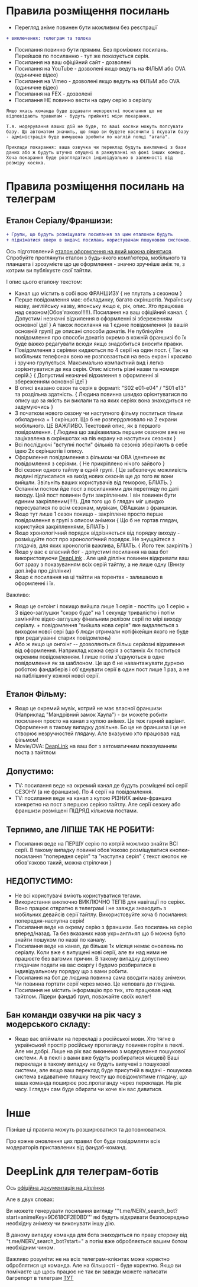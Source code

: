 # Правила розміщення посилань

* Перегляд аніме повинен бути можливим без реєстрації

```diff
+ виключення: телеграм та толока
```
* Посилання повинно бути прямим. Без проміжних посилань. Перейшов по посиланню - тут же показується серія.
* Посилання на ваш офіційний сайт - дозволені
* Посилання на YouTube - дозволені якщо ведуть на ФІЛЬМ або OVA (одиничне відео)
* Посилання на Vimeo - дозволені якщо ведуть на ФІЛЬМ або OVA (одиничне відео)
* Посилання на FEX - дозволені
* Посилання НЕ повинно вести на одну серію з серіалу

```
Якщо якась команда буде додавати некоректні посилання що не відповідають правилам - будуть прийняті міри покарання.

Т.я. модерування ваших дій не буде, то ваші косяки можуть попсувати базу. Що автоматом значить, що якщо ви будете косячити і псувати базу - адміністрація буде вимушена зробити по наглій попці "атата".

Приклади покарання: ваша озвучка чи переклад будуть виключені з бази даних або ж будуть штучно опущені в ранжуванні на фоні інших команд. Хоча покарання буде розглядатися індивідуально в залежності від розміру косяка.
```

# Правила розміщення посилань на телеграм

## Еталон Серіалу/Франшизи:

```diff
+ Групи, що будуть розміщувати посилання за цим еталоном будуть 
+ підніматися вверх в видачі посилань користувачам пошуковою системою.
```
Ось підготовлений [еталон оформлення на який можна рівнятися](https://t.me/c/2186137162/2). 
Спробуйте проглянути еталон з будь-якого комп'ютера, мобільного та планшета і зрозумієте що це оформлення - значно зручніше аніж те, з котрим ви публікуєте свої тайтли.

І опис цього еталону текстом:

* Канал що містить в собі всю ФРАНШИЗУ { не плутать з сезоном }
* Перше повідомлення має: обкладинку, багато скріншотів. Українську назву, англійську назву, японську якщо є, рік, опис. Хто працював над сезоном(Обов'язково!!!!!). Посилання на ваш офіційний канал. { Допустимі незначні відхилення в оформленні зі збереженням основної ідеї } А також посилання на 1 єдине повідомлення (в вашій основній групі) де описані способи донатів. Не публікуйте повідомлення про способи донатів окремо в кожній франшизі бо їх буде важко редагувати всюди якщо знадобиться вносити правки.
* Повідомлення з серіями кидаються по 4 серії на один пост. { Так на мобільних телефонах воно не розповзається на весь екран і красиво і зручно групується. Максимально компактний вид і легко зорієнтуватися де яка серія. Опис містить різні назви та номери серій.} { Допустимі незначні відхилення в оформленні зі збереженням основної ідеї }
* В описі вказано сезон та серія в форматі: "S02 e01-e04" / "S01 e13" та роздільна здатність. { Людина повинна швидко орієнтуватися по опису що за якість ви виклали та на яких серіях вона знаходиться не задумуючись }
* З початком нового сезону чи наступного фільму поститься тільки обкладинка + 1 скріншот. Що б не розпердолювало на 2 екрани мобільного. ЦЕ ВАЖЛИВО. Текстовий опис, як в першого повідомлення. { Людина що зацікавилась першим сезоном вже не зацікавлена в скріншотах на пів екрану на наступних сезонах }
* Всі послідуючі "вступні пости" фільмів та сезонів зберігають в себе ідею 2х скріншотів і опису.
* Оформлення повідомлення з фільмом чи ОВА ідентичне як повідомлення з серіями. { Не прикріплено нічого зайвого }
* Всі сезони одного тайтлу в одній групі. { Це забезпечує можливість людині підписатися на вихід нових сезонів ще до того як вони вийшли. Звільніть ваших користувачів від геморою, БЛІАТЬ. }
* Останнім постом йде пост з посиланнями для перегляду по даті виходу. Цей пост повинен бути закріпленим. І він повинен бути єдиним закріпленим(!!!!). Для того що б глядач міг швидко пересуватися по всім сезонам, мувікам, ОВАшкам з франшизи.
* Якщо тут лише 1 сезон покищо - закріплене просто перше повідомлення в групі з описом анімехи { Що б не гортав глядач, користуйся закріпленнями, БЛІАТЬ }
* Якщо хронологічний порядок відрізняється від порядку виходу - розміщуйте пост про хронологічний порядок. Не знущайтеся з глядачів, для яких хронологія важлива, БЛІАТЬ. { Його теж закріпіть }
* Якщо у вас є власний бот - допустимі посилання на ваш бот використовуючи [DeapLink](https://core.telegram.org/api/links) . Але цей діплінк повинен відкривати ваш бот зразу з показуванням всіх серій тайтлу, а не лише одну (Внизу доп.інфа про діплінки)
* Якщо є посилання на ці тайтли на торентах - залишаємо в оформленні і їх.

Важливо:
* Якщо це онгоінг і покищо вийшла лише 1 серія - постіть цю 1 серію + 3 відео-заглушки "скоро буде" на 1 секунду тривалістю і потім заміняйте відео-заглушку фінальним релізом серії по мірі виходу серіалу. + повідомлення "вийшла нова серія" яке видаляється з виходом нової сері (що б люди отримали нотіфікейшн якого не буде при редагуванні старих повідомлень)
* Або ж якщо це онгоінг -- дозволяються більш серйозні відхилення від оформлення. Наприклад кожна серія з останніх 4х поститься окремим повідомленням. І лише потім з'єднуються в одне повідомлення як за шаблоном. Це що б не навантажувати дурною роботою фандаберів і об'єднувати серії в один пост лише 1 раз, а не на паблішингу кожної нової серії. 

## Еталон Фільму:

* Якщо це окремий мувік, котрий не має власної франшизи (Наприклад "Мандрівний замок Хаула") - ви можете робити посилання просто на канал з купою анімех. Це теж гарний варіант. Оформлення в такому випадку довільне. Бо це не франшиза і це не створює незручностей глядачу. Але вказуємо хто працював над фільмом!
* Movie/OVA: [DeapLink](https://core.telegram.org/api/links) на ваш бот з автоматичним показуванням поста з тайтлом

## Допустимо:
* TV: посилання веде на окремий канал де будуть розміщені всі серії СЕЗОНУ (а не франшизи). По 4 серії на повідомлення.
* TV: посилання веде на канал з купою РІЗНИХ аніме-франшиз конкретно на пост з першою серією тайтлу. Але серії сезону або франшизи розміщені ПІДРЯД кількома постами.


## Терпимо, але ЛІПШЕ ТАК НЕ РОБИТИ:
* Посилання веде на ПЕРШУ серію по котрій можливо знайти ВСІ серії. В такому випадку повинні обов'язково розміщуватися кнопки-посилання "попередня серія" та "наступна серія" { текст кнопок не обов'язково такий, можна стрілочки }


## НЕДОПУСТИМО:
* Не всі користувачі вміють користуватися тегами.
* Використання виключно ВИКЛЮЧНО ТЕГІВ для навігації по серіях. Воно працює отвратно в телеграмі і не завжди знаходить з мобільних девайсів серії тайтлу. Використовуйте хоча б посилання: попередня-наступна серія!
* Посилання веде на окрему серію з франшизи. Без посилань на серію вперед/назад. Та без вказаних назв укр+англ+яп що б можна було знайти пошуком по назві по каналу.
* Посилання веде на канал, де більше 1х місяця немає оновлень по серіалу. Коли вже є випущені нові серії, але ви над ними не працюєте без вагомих причин. В такому випадку допустимо глядачам подати на вас скаргу і будемо розбиратися в індивідуальному порядку що з вами робити.
* Посилання на бот де людина повинна сама вводити назву анімехи. Чи повинна гортати серії через меню. Це неповага до глядача.
* Посилання не містить інформацію про тих, хто працював над тайтлом. Лідери фандаб груп, поважайте своїх колег!

## Бан команди озвучки на рік часу з модерського складу:
* Якщо вас впіймали на перекладі з російської мови. Хто тягне в український простір російську пропаганду повинен горіти в пеклі. Але ми добрі. Лише на рік вас викинемо з модерування пошукової системи. А в пеклі з вами вже будуть розбиратися місцеві) Ваші переклади в такому випадку не будуть вилучені з пошукової системи, але якщо ваш переклад буде присутній в видачі - пошукова система видаватиме плашку тексту що повідомлятиме глядачу, що ваша команда поширює рос.пропаганду через переклади. На рік часу. І глядач сам буде обирати чи хоче він вас дивитися.

# Інше

Пізніше ці правила можуть розширюватися та доповнюватися. 

Про кожне оновлення цих правил бот буде повідомляти всіх модераторів приставлених від фандаб-команд.

# DeepLink для телеграм-ботів

Ось [офіційна документація на діплінки](https://core.telegram.org/api/links).

Але в двух словах: 

Ви можете генерувати посилання вигляду '''t.me/NERV_search_bot?start=animeKey=9D618CF2EDBD''' які будуть відкривати безпосередньо необхідну анімеху чи виконувати іншу дію.

В даному випадку команда для бота зниходиться по праву сторону від "t.me/NERV_search_bot?start=" а потім вже обробляється вашим ботом необхідним чином.

Важливо розуміти: не на всіх телеграм-клієнтах може коректно оброблятися ця команда. Але на більшості - буде коректно. Якщо ви помічаєте що щось працює не так ви завжди можете написати багрепорт в телеграм [ТУТ](https://bugs.telegram.org/)
